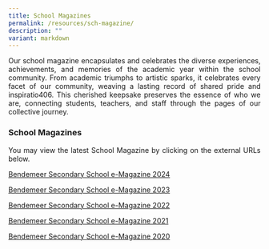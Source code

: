```yaml
---
title: School Magazines
permalink: /resources/sch-magazine/
description: ""
variant: markdown
---
```

<p style="text-align:justify">Our school magazine encapsulates and celebrates the diverse experiences, achievements, and memories of the academic year within the school community. From academic triumphs to artistic sparks, it celebrates every facet of our community, weaving a lasting record of shared pride and inspiratio406. This cherished keepsake preserves the essence of who we are, connecting students, teachers, and staff through the pages of our collective journey.</p>

### School Magazines

<p style="text-align:justify">You may view the latest School Magazine by clicking on the external URLs below. </p>


<a href="https://issuu.com/bendemeersec/docs/2024_bendemeer_secondary_school_mag_caf45141772982?fr=sZDE5NTg1MTA5NjA" target="_blank" rel="noopener">Bendemeer Secondary School e-Magazine 2024</a>


<a href="https://issuu.com/bendemeersec/docs/2023_bendemeer_secondary_school_magazine?fr=sNzFjNTcxNTE3Njc" target="_blank" rel="noopener">Bendemeer Secondary School e-Magazine 2023</a>

<a href="https://issuu.com/bendemeersec/docs/bendemeer_secondary_school_e-magazine_2022?fr=xKAE9_zU1NQ" target="_blank" rel="noopener">Bendemeer Secondary School e-Magazine 2022</a>

<a href="https://issuu.com/bendemeersec/docs/bendemeer_sec_e-magazine_2021?fr=sY2FhYTU0MjE3MTM" target="_blank" rel="noopener">Bendemeer Secondary School e-Magazine 2021</a>

<a href="https://issuu.com/bendemeersec/docs/2020_bdms_newsletter?fr=sOGI5NDU0MjE3MTM" target="_blank" rel="noopener">Bendemeer Secondary School e-Magazine 2020</a>